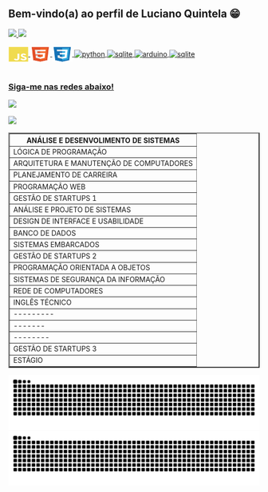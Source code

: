 ## Bem-vindo(a) ao perfil de Luciano Quintela 😁

 <div>
  <a href="https://github.com/Lucianoquintela">
  <img height="180em" src="https://github-readme-stats.vercel.app/api?username=Lucianoquintela&show_icons=true&theme=tokyonight&include_all_commits=true&count_private=true"/>
  <img height="180em" src="https://github-readme-stats.vercel.app/api/top-langs/?username=Lucianoquintela&layout=compact&langs_count=6&theme=tokyonight"/>
</div>
<div style="display: inline_block"><br>
  <img align="center" alt="Js" height="30" width="40" src="https://raw.githubusercontent.com/devicons/devicon/master/icons/javascript/javascript-plain.svg ">
  
  <img align="center" alt="HTML" height="30" width="40" src="https://raw.githubusercontent.com/devicons/devicon/master/icons/html5/html5-original.svg ">
  
  <img align="center" alt="CSS" height="30" width="40" src="https://raw.githubusercontent.com/devicons/devicon/master/icons/css3/css3-original.svg ">

<img align="center" alt="python" height="30" width="30" src="https://i.postimg.cc/wjwTcGp5/Python-logo-notext-svg.png">

<img align="center" src='https://i.postimg.cc/nr47WZ4X/c33d86-sql-w730.jpg' border='0' alt='sqlite' height="30" width="35"/> 
<img align="center" src='https://i.postimg.cc/k4kFZfLp/arduino-logo-0.png' border='0' alt='arduino' height="30" width="35"/> 
<img align="center" src="https://www.mytecbits.com/wp-content/uploads/SQL-776x424.png?is-pending-load=1" border='0' alt='sqlite' height="30" width="35"/>
</div>
 
 <br>
 
  ### Siga-me nas redes abaixo!
 
<div>
  
  <a href="https://instagram.com/luciano_quintela" target="_blank"><img src="https://img.shields.io/badge/-Instagram-%23E4405F?style=for-the-badge&logo=instagram&logoColor=white" target=" _blank"></a>
 
 
  
  <a href="https://www.linkedin.com/in/luciano-quintela-dos-santos-4a50b8257
" target="_blank"><img src="https://img.shields.io/badge/-LinkedIn-%230077B5?style=for-the-badge&logo=linkedin&logoColor=white" target=" _blank"></a>

 <table border="2">
  <th>ANÁLISE E DESENVOLIMENTO DE SISTEMAS</th>
    
  <tr>
  <td>LÓGICA DE PROGRAMAÇÃO</td>
  </tr>
  <tr>
  <td>ARQUITETURA E MANUTENÇÃO DE COMPUTADORES</td>
  </tr>
  <tr>
  <td>PLANEJAMENTO DE CARREIRA</td>
  </tr>
  <tr>
  <td>PROGRAMAÇÃO WEB</td>
  </tr>
  <tr>
  <td>GESTÃO DE STARTUPS 1</td>
  </tr>
  <tr>
  <td>ANÁLISE E PROJETO DE SISTEMAS </td>
  </tr>
  <tr>
  <td>DESIGN DE INTERFACE E USABILIDADE</td>
  </tr>
  
  <tr>
  <td>BANCO DE DADOS</td>
  </tr>
  
  <tr>
  <td>SISTEMAS EMBARCADOS</td>
  </tr>
  
  <tr>
  <td>GESTÃO DE STARTUPS 2</td>
  </tr>
  
  <tr>
  <td>PROGRAMAÇÃO ORIENTADA A OBJETOS</td>
  </tr>
  
  <tr>
  <td>SISTEMAS DE SEGURANÇA DA INFORMAÇÃO</td>
  </tr>
  
  <tr>
  <td>REDE DE COMPUTADORES</td>
  </tr>
  
  <tr>
  <td>INGLÊS TÉCNICO</td>
  </tr>
  
  <tr>
  <td>---------</td>
  </tr>
  
  <tr>
  <td>-------</td>
  </tr>
  
  <tr>
  <td>--------</td>
  </tr>
  
  <tr>
  <td>GESTÃO DE STARTUPS 3</td>
  </tr>
  
  <tr>
  <td>ESTÁGIO</td>
  </tr>
  
  </table>
  


![github contribution grid snake animation](https://raw.githubusercontent.com/PedroPaino/PedroPaino/output/github-contribution-grid-snake-dark.svg#gh-dark-mode-only)![github contribution grid snake animation](https://raw.githubusercontent.com/PedroPaino/PedroPaino/output/github-contribution-grid-snake.svg#gh-light-mode-only)




</div>



